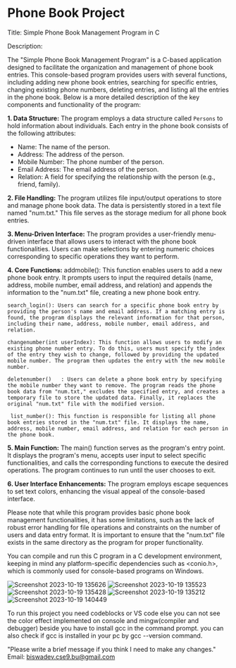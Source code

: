 # Phone Book Project

Title: Simple Phone Book Management Program in C

Description:

The "Simple Phone Book Management Program" is a C-based application designed to facilitate the organization and management of phone book entries. This console-based program provides users with several functions, including adding new phone book entries, searching for specific entries, changing existing phone numbers, deleting entries, and listing all the entries in the phone book. Below is a more detailed description of the key components and functionality of the program:

**1. Data Structure:** The program employs a data structure called `Persons` to hold information about individuals. Each entry in the phone book consists of the following attributes:
   - Name: The name of the person.
   - Address: The address of the person.
   - Mobile Number: The phone number of the person.
   - Email Address: The email address of the person.
   - Relation: A field for specifying the relationship with the person (e.g., friend, family).

**2. File Handling:** The program utilizes file input/output operations to store and manage phone book data. The data is persistently stored in a text file named "num.txt." This file serves as the storage medium for all phone book entries.

**3. Menu-Driven Interface:** The program provides a user-friendly menu-driven interface that allows users to interact with the phone book functionalities. Users can make selections by entering numeric choices corresponding to specific operations they want to perform.

**4. Core Functions:**
    addmobile(): This function enables users to add a new phone book entry. It prompts users to input the required details (name, address, mobile number, email address, and relation) and appends the information to the "num.txt" file, creating a new phone book entry.

    search_login(): Users can search for a specific phone book entry by providing the person's name and email address. If a matching entry is found, the program displays the relevant information for that person, including their name, address, mobile number, email address, and relation.

    changenumber(int userIndex): This function allows users to modify an existing phone number entry. To do this, users must specify the index of the entry they wish to change, followed by providing the updated mobile number. The program then updates the entry with the new mobile number.

    deletenumber()   : Users can delete a phone book entry by specifying the mobile number they want to remove. The program reads the phone book data from "num.txt," excludes the specified entry, and creates a temporary file to store the updated data. Finally, it replaces the original "num.txt" file with the modified version.

     list_number(): This function is responsible for listing all phone book entries stored in the "num.txt" file. It displays the name, address, mobile number, email address, and relation for each person in the phone book.

**5. Main Function:** The main() function serves as the program's entry point. It displays the program's menu, accepts user input to select specific functionalities, and calls the corresponding functions to execute the desired operations. The program continues to run until the user chooses to exit.

**6. User Interface Enhancements:** The program employs escape sequences to set text colors, enhancing the visual appeal of the console-based interface.

Please note that while this program provides basic phone book management functionalities, it has some limitations, such as the lack of robust error handling for file operations and constraints on the number of users and data entry format. It is important to ensure that the "num.txt" file exists in the same directory as the program for proper functionality.

You can compile and run this C program in a C development environment, keeping in mind any platform-specific dependencies such as <conio.h>, which is commonly used for console-based programs on Windows.

![Screenshot 2023-10-19 135626](https://github.com/Biswadev9/project/assets/143692628/c6fe1e68-e0fa-41aa-bb90-942961d60587)
![Screenshot 2023-10-19 135523](https://github.com/Biswadev9/project/assets/143692628/8283c65e-bb90-41e4-a23f-f4a10eac5a32)
![Screenshot 2023-10-19 135428](https://github.com/Biswadev9/project/assets/143692628/9447e322-17cf-4003-a056-48a587eed2e6)
![Screenshot 2023-10-19 135212](https://github.com/Biswadev9/project/assets/143692628/c0dcdef0-a7a1-49bd-a859-34f370669866)
![Screenshot 2023-10-19 140449](https://github.com/Biswadev9/project/assets/143692628/22f8d489-2b27-41c5-8887-48351b7e8150)

To run this project you need codeblocks or VS code else you can not see the color effect implemented on console and mingw(compiler and debugger) beside you have to install gcc in the command prompt. you can also check if gcc is installed in your pc by gcc --version command.

"Please write a brief message if you think I need to make any changes."
Email: biswadev.cse9.bu@gmail.com
